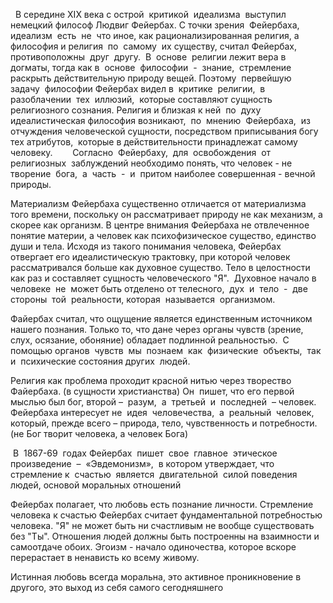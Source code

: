 
  В середине XIX века с острой  критикой  идеализма  выступил  немецкий философ Людвиг Фейербах. С точки зрения  Фейербаха,  идеализм  есть  не  что иное, как рационализированная религия, а философия и религия  по  самому  их существу, считал Фейербах,  противоположны  друг  другу.  В  основе  религии лежит вера в догматы, тогда как в  основе  философии  -  знание,  стремление раскрыть действительную природу вещей. Поэтому  первейшую  задачу  философии Фейербах видел в  критике  религии,  в  разоблачении  тех  иллюзий,  которые составляют сущность религиозного сознания. Религия и близкая к ней  по  духу идеалистическая философия возникают,  по  мнению  Фейербаха,  из  отчуждения человеческой сущности, посредством приписывания богу тех атрибутов,  которые в действительности принадлежат самому человеку.        Согласно  Фейербаху,  для  освобождения  от  религиозных  заблуждений необходимо понять, что человек - не  творение  бога,  а  часть  -  и  притом наиболее совершенная - вечной природы.

Материализм Фейербаха существенно отличается от материализма того времени, поскольку он рассматривает природу не как механизм, а скорее как организм.
В центре внимания Фейербаха не отвлеченное понятие материи, а человек как психофизическое существо, единство души и тела. Исходя из такого понимания человека, Фейербах отвергает его идеалистическую трактовку, при которой человек рассматривался больше как духовное существо. 
Тело в целостности как раз и составляет сущность человеческого "Я".  Духовное начало в человеке  не  может быть отделено от телесного,  дух  и  тело  -  две  стороны  той  реальности, которая  называется  организмом.

Файербах считал, что ощущение является единственным источником нашего познания. Только то, что дане через органы чувств (зрение, слух, осязание, обоняние) обладает подлинной реальностью.  С  помощью органов  чувств  мы  познаем  как  физические  объекты,  так  и  психические состояния других  людей.

Религия как проблема проходит красной нитью через творество Файербаха.  (в сущности христианства) Он  пишет, что его первой мыслью был бог, второй –  разум,  а  третьей  и  последней  – человек. Фейербаха интересует не  идея  человечества,  а  реальный  человек, который, прежде всего – природа, тело, чувственность и потребности. (не Бог творит человека, а человек Бога) 

 В  1867-69  годах Фейербах  пишет  свое  главное  этическое  произведение  –  «Эвдемонизм»,  в котором утверждает, что стремление к  счастью  является  двигательной  силой поведения людей, основой моральных отношений

Фейербах полагает, что любовь есть познание личности. Стремление человека к счастью Фейербах считает фундаментальной потребностью человека. "Я" не может быть ни счастливым не вообще существовать без "Ты". Отношения людей должны быть построенны на взаимности и самоотдаче обоих. Эгоизм - начало одиночества, которое вскоре перерастает в ненависть ко всему живому. 

Истинная любовь всегда моральна, это активное проникновение в другого, это выход из себя самого сегодняшнего



